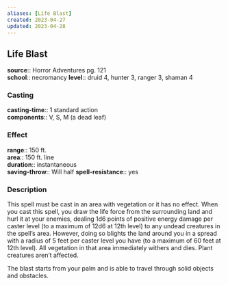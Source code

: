 ```yaml
---
aliases: [Life Blast]
created: 2023-04-27
updated: 2023-04-28
---
```


## Life Blast

**source**:: Horror Adventures pg. 121  
**school**:: necromancy
**level**:: druid 4, hunter 3, ranger 3, shaman 4

### Casting

**casting-time**:: 1 standard action  
**components**:: V, S, M (a dead leaf)

### Effect

**range**:: 150 ft.  
**area**:: 150 ft. line  
**duration**:: instantaneous  
**saving-throw**:: Will half
**spell-resistance**:: yes

### Description

This spell must be cast in an area with vegetation or it has no effect. When you cast this spell, you draw the life force from the surrounding land and hurl it at your enemies, dealing 1d6 points of positive energy damage per caster level (to a maximum of 12d6 at 12th level) to any undead creatures in the spell’s area. However, doing so blights the land around you in a spread with a radius of 5 feet per caster level you have (to a maximum of 60 feet at 12th level). All vegetation in that area immediately withers and dies. Plant creatures aren’t affected.  
  
The blast starts from your palm and is able to travel through solid objects and obstacles.
